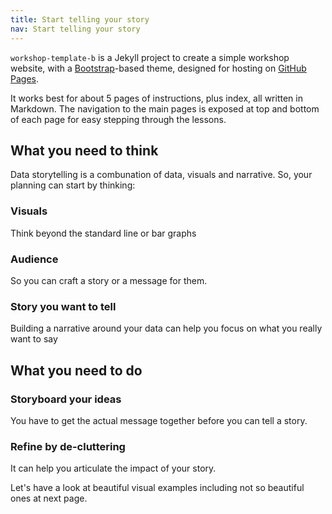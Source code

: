 ```yaml
---
title: Start telling your story
nav: Start telling your story
---
```


`workshop-template-b` is a Jekyll project to create a simple workshop website, with a [Bootstrap](https://getbootstrap.com/)-based theme, designed for hosting on [GitHub Pages](https://pages.github.com/).

It works best for about 5 pages of instructions, plus index, all written in Markdown. 
The navigation to the main pages is exposed at top and bottom of each page for easy stepping through the lessons.

## What you need to think

Data storytelling is a combunation of data, visuals and narrative. So, your planning can start by thinking:

### Visuals
Think beyond the standard line or bar graphs
### Audience
So you can craft a story or a message for them.
### Story you want to tell
Building a narrative around your data can help you focus on what you really want to say

## What you need to do
### Storyboard your ideas
You have to get the actual message together before you can tell a story.  

### Refine by de-cluttering
It can help you articulate the impact of your story.


Let's have a look at beautiful visual examples including not so beautiful ones at next page.
